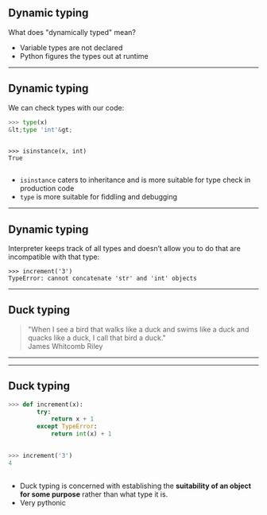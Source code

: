 ## Dynamic typing

What does "dynamically typed" mean?

-   Variable types are not declared
-   Python figures the types out at runtime

---

## Dynamic typing

We can check types with our code:

```python
>>> type(x)
&lt;type 'int'&gt;
                
```

``` {.fragment}
>>> isinstance(x, int)
True
                
```

-   `isinstance` caters to inheritance and is more suitable for type
    check in production code
-   `type` is more suitable for fiddling and debugging

---

## Dynamic typing

Interpreter keeps track of all types and doesn’t allow you to do that
are incompatible with that type:

    >>> increment('3')
    TypeError: cannot concatenate 'str' and 'int' objects
    
---                 

## Duck typing

> "When I see a bird that walks like a duck and swims like a duck and
> quacks like a duck, I call that bird a duck."  
> James Whitcomb Riley

---

<!-- .slide: data-background="http://i.giphy.com/e2CIuhhEz7nJ6.gif" --> 

---
## Duck typing

```python
>>> def increment(x):
        try: 
            return x + 1
        except TypeError:
            return int(x) + 1
                
```

```python
>>> increment('3')
4
                
```

-   Duck typing is concerned with establishing the **suitability of an
    object for some purpose** rather than what type it is.
-   Very pythonic

